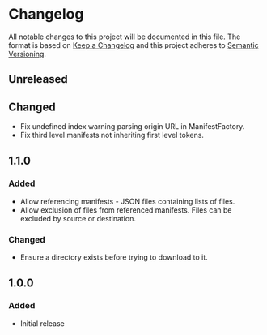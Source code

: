 # Changelog
All notable changes to this project will be documented in this file.
The format is based on [Keep a Changelog](http://keepachangelog.com/en/1.0.0/)
and this project adheres to [Semantic Versioning](http://semver.org/spec/v2.0.0.html).

## Unreleased
## Changed
- Fix undefined index warning parsing origin URL in ManifestFactory.
- Fix third level manifests not inheriting first level tokens.

## 1.1.0
### Added
- Allow referencing manifests - JSON files containing lists of files.
- Allow exclusion of files from referenced manifests.  Files can be excluded by source or destination.

### Changed
- Ensure a directory exists before trying to download to it.

## 1.0.0
### Added
- Initial release
